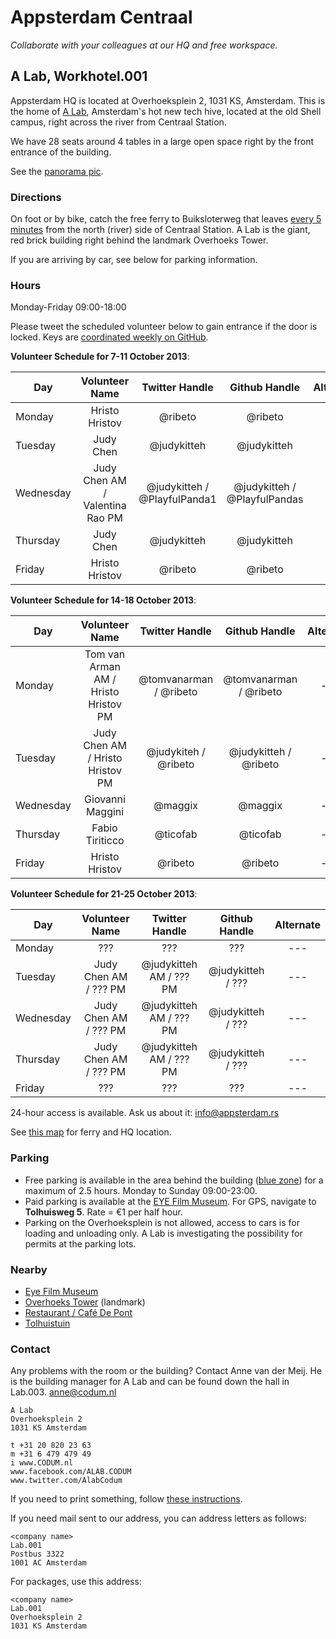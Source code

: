 # Appsterdam Centraal
_Collaborate with your colleagues at our HQ and free workspace._


## A Lab, Workhotel.001

Appsterdam HQ is located at Overhoeksplein 2, 1031 KS, Amsterdam. This is the home of [A Lab](http://a-lab.nl), Amsterdam's hot new tech hive, located at the old Shell campus, right across the river from Centraal Station.

We have 28 seats around 4 tables in a large open space right by the front entrance of the building. 

See the [panorama pic](http://360.io/SCRLA4).


### Directions

On foot or by bike, catch the free ferry to Buiksloterweg that leaves [every 5 minutes](http://www.amsterdamsights.com/amsterdam/ferries.html) from the north (river) side of Centraal Station. A Lab is the giant, red brick building right behind the landmark Overhoeks Tower.

If you are arriving by car, see below for parking information.

### Hours

Monday-Friday 09:00-18:00

Please tweet the scheduled volunteer below to gain entrance if the door is locked.
Keys are [coordinated weekly on GitHub](https://github.com/Appsterdam/open/issues/). 

**Volunteer Schedule for 7-11 October 2013**:

| Day | Volunteer Name | Twitter Handle | Github Handle | Alternate |
| --- | :------------: | :------------: | :-----------: | :-------: |
| Monday | Hristo Hristov | @ribeto | @ribeto | --- |
| Tuesday | Judy Chen | @judykitteh | @judykitteh | --- |
| Wednesday | Judy Chen AM / Valentina Rao PM | @judykitteh / @PlayfulPanda1 | @judykitteh / @PlayfulPandas | --- |
| Thursday | Judy Chen | @judykitteh | @judykitteh | --- |
| Friday | Hristo Hristov | @ribeto | @ribeto | --- |

**Volunteer Schedule for 14-18 October 2013**:

| Day | Volunteer Name | Twitter Handle | Github Handle | Alternate |
| --- | :------------: | :------------: | :-----------: | :-------: |
| Monday | Tom van Arman AM / Hristo Hristov PM | @tomvanarman / @ribeto | @tomvanarman / @ribeto | --- |
| Tuesday | Judy Chen AM / Hristo Hristov PM | @judykiteh / @ribeto | @judykitteh / @ribeto | --- |
| Wednesday | Giovanni Maggini  | @maggix | @maggix | --- |
| Thursday | Fabio Tiriticco  | @ticofab | @ticofab | --- |
| Friday | Hristo Hristov | @ribeto | @ribeto | --- |

**Volunteer Schedule for 21-25 October 2013**:

| Day | Volunteer Name | Twitter Handle | Github Handle | Alternate |
| --- | :------------: | :------------: | :-----------: | :-------: |
| Monday | ??? | ??? | ??? | --- |
| Tuesday | Judy Chen AM / ??? PM | @judykitteh AM / ??? PM | @judykitteh / ??? | --- |
| Wednesday | Judy Chen AM / ??? PM | @judykitteh AM / ??? PM | @judykitteh / ??? | --- |
| Thursday | Judy Chen AM / ??? PM | @judykitteh AM / ??? PM | @judykitteh / ??? | --- |
| Friday | ??? | ??? | ??? | --- |

24-hour access is available. Ask us about it: info@appsterdam.rs

See [this map](https://github.com/Appsterdam/open/blob/master/resources/maps/AppsterdamHQ.geoJSON) for ferry and HQ location.

### Parking
* Free parking is available in the area behind the building ([blue zone](http://www.noord.amsterdam.nl/wonen/parkeren-verkeer/parkeren/parkeren-blauwe-zone/)) for a maximum of 2.5 hours. Monday to Sunday 09:00-23:00.
* Paid parking is available at the [EYE Film Museum](http://www.eyefilm.nl/bezoek/contact-en-route). For GPS, navigate to **Tolhuisweg 5**. Rate = €1 per half hour.
* Parking on the Overhoeksplein is not allowed, access to cars is for loading and unloading only. A Lab is investigating the possibility for permits at the parking lots.

### Nearby

* [Eye Film Museum](http://www.eyefilm.nl/)
* [Overhoeks Tower](http://nl.wikipedia.org/wiki/Toren_Overhoeks) (landmark)
* [Restaurant / Café De Pont](http://www.cafedepont.nl/)
* [Tolhuistuin](http://www.tolhuistuin.nl/)


### Contact

Any problems with the room or the building? Contact Anne van der Meij. He is the building manager for A Lab and can be found down the hall in Lab.003.
anne@codum.nl

```
A Lab
Overhoeksplein 2
1031 KS Amsterdam

t +31 20 820 23 63
m +31 6 479 479 49
i www.CODUM.nl
www.facebook.com/ALAB.CODUM
www.twitter.com/AlabCodum
```

If you need to print something, follow [these instructions](https://github.com/Appsterdam/open/blob/master/resources/Printing%40ALab.md).

If you need mail sent to our address, you can address letters as follows:
```
<company name>
Lab.001
Postbus 3322
1001 AC Amsterdam
```
For packages, use this address:
```
<company name>
Lab.001
Overhoeksplein 2
1031 KS Amsterdam
```
